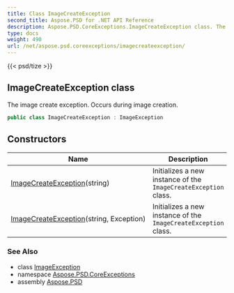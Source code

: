 ```yaml
---
title: Class ImageCreateException
second_title: Aspose.PSD for .NET API Reference
description: Aspose.PSD.CoreExceptions.ImageCreateException class. The image create exception. Occurs during image creation
type: docs
weight: 490
url: /net/aspose.psd.coreexceptions/imagecreateexception/
---
```

{{< psd/tize >}}
## ImageCreateException class

The image create exception. Occurs during image creation.

```csharp
public class ImageCreateException : ImageException
```

## Constructors

| Name | Description |
| --- | --- |
| [ImageCreateException](imagecreateexception/#constructor)(string) | Initializes a new instance of the `ImageCreateException` class. |
| [ImageCreateException](imagecreateexception/#constructor_1)(string, Exception) | Initializes a new instance of the `ImageCreateException` class. |

### See Also

* class [ImageException](../imageexception/)
* namespace [Aspose.PSD.CoreExceptions](../../aspose.psd.coreexceptions/)
* assembly [Aspose.PSD](../../)


